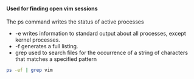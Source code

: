 #### Used for finding open vim sessions

The ps command writes the status of active processes

- -e writes information to standard output about all processes, except kernel processes.
- -f generates a full listing.
- grep used to search files for the occurrence of a string of characters that matches a specified pattern
``` bash
ps -ef | grep vim
```
